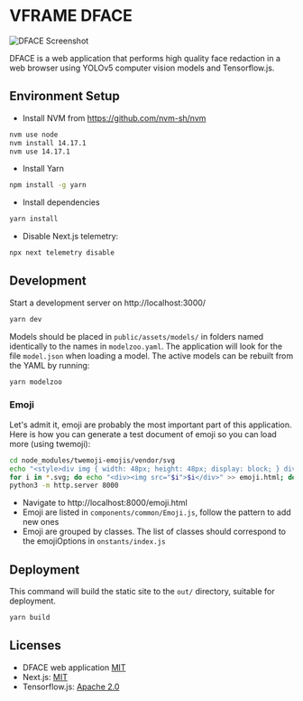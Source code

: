 # VFRAME DFACE

![DFACE Screenshot](docs/screenshot.jpg)

DFACE is a web application that performs high quality face redaction in a web browser using YOLOv5 computer vision models and Tensorflow.js.



## Environment Setup

- Install NVM from https://github.com/nvm-sh/nvm

```bash
nvm use node
nvm install 14.17.1
nvm use 14.17.1
```

- Install Yarn

```bash
npm install -g yarn
```

- Install dependencies

```bash
yarn install
```

- Disable Next.js telemetry:

```bash
npx next telemetry disable
```

## Development

Start a development server on http://localhost:3000/

```bash
yarn dev
```

Models should be placed in `public/assets/models/` in folders named identically to the names in `modelzoo.yaml`. The application will look for the file `model.json` when loading a model. The active models can be rebuilt from the YAML by running:

```bash
yarn modelzoo
```

### Emoji

Let's admit it, emoji are probably the most important part of this application. Here is how you can generate a test document of emoji so you can load more (using twemoji):

```bash
cd node_modules/twemoji-emojis/vendor/svg
echo "<style>div img { width: 48px; height: 48px; display: block; } div { display: inline-block; font-size: 12px; }</style>" >> emoji.html
for i in *.svg; do echo "<div><img src="$i">$i</div>" >> emoji.html; done
python3 -m http.server 8000
```

- Navigate to http://localhost:8000/emoji.html
- Emoji are listed in `components/common/Emoji.js`, follow the pattern to add new ones
- Emoji are grouped by classes. The list of classes should correspond to the emojiOptions in `onstants/index.js`

## Deployment

This command will build the static site to the `out/` directory, suitable for deployment.

```bash
yarn build
```


## Licenses

- DFACE web application [MIT](LICENSE)
- Next.js: [MIT](https://github.com/vercel/next.js/blob/canary/license.md)
- Tensorflow.js: [Apache 2.0](https://github.com/tensorflow/tfjs/blob/master/LICENSE)
